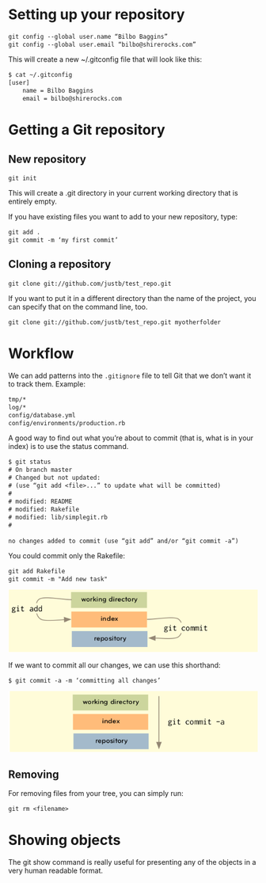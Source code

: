 # Setting up your repository

```
git config --global user.name “Bilbo Baggins”
git config --global user.email “bilbo@shirerocks.com”
```

This will create a new ~/.gitconfig file that will look like this:

```
$ cat ~/.gitconfig
[user]
    name = Bilbo Baggins
    email = bilbo@shirerocks.com
```

# Getting a Git repository

## New repository

```
git init
```

This will create a .git directory in your current working directory that is entirely empty.

If you have existing files you want to add to your new repository, type:

```
git add .
git commit -m ‘my first commit’
```

## Cloning a repository

```
git clone git://github.com/justb/test_repo.git
```

If you want to put it in a different directory than the name of the project, you can specify that on the command line,
too.

```
git clone git://github.com/justb/test_repo.git myotherfolder
```

# Workflow

We can add patterns into the `.gitignore` file to tell Git that we don’t want it to track them. Example:

```
tmp/*
log/*
config/database.yml
config/environments/production.rb
```

A good way to find out what you’re about to commit (that is, what is in your index) is to use the status command.

```
$ git status
# On branch master
# Changed but not updated:
# (use “git add <file>...” to update what will be committed)
#
# modified: README
# modified: Rakefile
# modified: lib/simplegit.rb
#

no changes added to commit (use “git add” and/or “git commit -a”)
```

You could commit only the Rakefile:

```
git add Rakefile
git commit -m "Add new task"
```
![git commit and git add](img/gitaddcommit.png)

If we want to commit all our changes, we can use this shorthand:

```
$ git commit -a -m ‘committing all changes’
```
![git commit -a](img/gitcommita.png)

## Removing

For removing files from your tree, you can simply run:

```
git rm <filename>
```

# Showing objects

The git show command is really useful for presenting any of the objects in a very human readable format.

```











